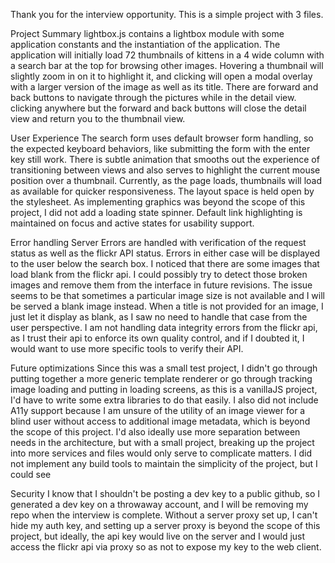 Thank you for the interview opportunity. This is a simple project with 3 files.

Project Summary
lightbox.js contains a lightbox module with some application constants and the
instantiation of the application. The application will initially load 72 thumbnails
of kittens in a 4 wide column with a search bar at the top for browsing other images.
Hovering a thumbnail will slightly zoom in on it to highlight it, and clicking will
open a modal overlay with a larger version of the image as well as its title. There
are forward and back buttons to navigate through the pictures while in the detail view.
clicking anywhere but the forward and back buttons will close the detail view and return
you to the thumbnail view.

User Experience
The search form uses default browser form handling, so the expected keyboard behaviors,
like submitting the form with the enter key still work. There is subtle animation that
smooths out the experience of transitioning between views and also serves to highlight
the current mouse position over a thumbnail. Currently, as the page loads, thumbnails
will load as available for quicker responsiveness. The layout space is held open by the
stylesheet. As implementing graphics was beyond the scope of this project, I did not add
a loading state spinner. Default link highlighting is maintained on focus and active states
for usability support.

Error handling
Server Errors are handled with verification of the request status as well as the flickr
API status. Errors in either case will be displayed to the user below the search box.
I noticed that there are some images that load blank from the flickr api. I could
possibly try to detect those broken images and remove them from the interface in future
revisions. The issue seems to be that sometimes a particular image size is not available
and I will be served a blank image instead. When a title is not provided for an image,
I just let it display as blank, as I saw no need to handle that case from the user
perspective. I am not handling data integrity errors from the flickr api, as I trust
their api to enforce its own quality control, and if I doubted it, I would want to
use more specific tools to verify their API.

Future optimizations
Since this was a small test project, I didn't go through putting together a more
generic template renderer or go through tracking image loading and putting in loading
screens, as this is a vanillaJS project, I'd have to write some extra libraries to do
that easily. I also did not include A11y support because I am unsure of the utility of
an image viewer for a blind user without access to additional image metadata, which is
beyond the scope of this project. I'd also ideally use more separation between needs
in the architecture, but with a small project, breaking up the project into more services
and files would only serve to complicate matters. I did not implement any build tools
to maintain the simplicity of the project, but I could see

Security
I know that I shouldn't be posting a dev key to a public github, so I generated a dev
key on a throwaway account, and I will be removing my repo when the interview is complete.
Without a server proxy set up, I can't hide my auth key, and setting up a server proxy
is beyond the scope of this project, but ideally, the api key would live on the server
and I would just access the flickr api via proxy so as not to expose my key to the
web client.
